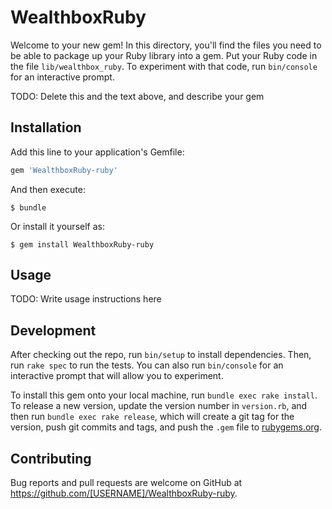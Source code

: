 # WealthboxRuby

Welcome to your new gem! In this directory, you'll find the files you need to be able to package up your Ruby library into a gem. Put your Ruby code in the file `lib/wealthbox_ruby`. To experiment with that code, run `bin/console` for an interactive prompt.

TODO: Delete this and the text above, and describe your gem

## Installation

Add this line to your application's Gemfile:

```ruby
gem 'WealthboxRuby-ruby'
```

And then execute:

    $ bundle

Or install it yourself as:

    $ gem install WealthboxRuby-ruby

## Usage

TODO: Write usage instructions here

## Development

After checking out the repo, run `bin/setup` to install dependencies. Then, run `rake spec` to run the tests. You can also run `bin/console` for an interactive prompt that will allow you to experiment.

To install this gem onto your local machine, run `bundle exec rake install`. To release a new version, update the version number in `version.rb`, and then run `bundle exec rake release`, which will create a git tag for the version, push git commits and tags, and push the `.gem` file to [rubygems.org](https://rubygems.org).

## Contributing

Bug reports and pull requests are welcome on GitHub at https://github.com/[USERNAME]/WealthboxRuby-ruby.
